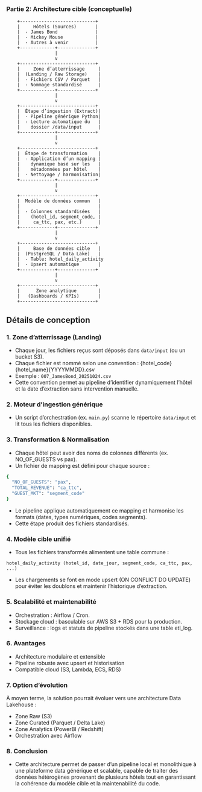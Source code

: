 ### Partie 2: Architecture cible (conceptuelle)

        +----------------------------+
        |     Hôtels (Sources)       |
        |  - James Bond              |
        |  - Mickey Mouse            |
        |  - Autres à venir          |
        +-------------+--------------+
                      |
                      v
        +----------------------------+
        |     Zone d’atterrissage     |
        |  (Landing / Raw Storage)    |
        |  - Fichiers CSV / Parquet   |
        |  - Nommage standardisé      |
        +-------------+--------------+
                      |
                      v
        +----------------------------+
        |  Étape d’ingestion (Extract)|
        |  - Pipeline générique Python|
        |  - Lecture automatique du   |
        |    dossier /data/input      |
        +-------------+--------------+
                      |
                      v
        +----------------------------+
        |  Étape de transformation    |
        |  - Application d’un mapping |
        |    dynamique basé sur les   |
        |    métadonnées par hôtel    |
        |  - Nettoyage / harmonisation|
        +-------------+--------------+
                      |
                      v
        +----------------------------+
        |  Modèle de données commun   |
        |                             |
        |  - Colonnes standardisées   |
        |    (hotel_id, segment_code, |
        |     ca_ttc, pax, etc.)      |
        +-------------+--------------+
                      |
                      v
        +----------------------------+
        |     Base de données cible   |
        |  (PostgreSQL / Data Lake)   |
        |  - Table: hotel_daily_activity
        |  - Upsert automatique       |
        +-------------+--------------+
                      |
                      v
        +----------------------------+
        |      Zone analytique        |
        |   (Dashboards / KPIs)       |
        +----------------------------+


## Détails de conception

### 1. Zone d’atterrissage (Landing)
- Chaque jour, les fichiers reçus sont déposés dans `data/input` (ou un bucket S3).  
- Chaque fichier est nommé selon une convention :
{hotel_code}{hotel_name}{YYYYMMDD}.csv
- Exemple : `007_JamesBond_20251024.csv`  
- Cette convention permet au pipeline d’identifier dynamiquement l’hôtel et la date d’extraction sans intervention manuelle.

### 2. Moteur d’ingestion générique
- Un script d’orchestration (ex. `main.py`) scanne le répertoire `data/input` et lit tous les fichiers disponibles.  

### 3. Transformation & Normalisation
- Chaque hôtel peut avoir des noms de colonnes différents (ex. NO_OF_GUESTS vs pax). 
- Un fichier de mapping est défini pour chaque source :
```bash
{
  "NO_OF_GUESTS": "pax",
  "TOTAL_REVENUE": "ca_ttc",
  "GUEST_MKT": "segment_code"
}
```
- Le pipeline applique automatiquement ce mapping et harmonise les formats (dates, types numériques, codes segments).
- Cette étape produit des fichiers standardisés.

### 4. Modèle cible unifié
- Tous les fichiers transformés alimentent une table commune : 
```
hotel_daily_activity (hotel_id, date_jour, segment_code, ca_ttc, pax, ...)
```
- Les chargements se font en mode upsert (ON CONFLICT DO UPDATE) pour éviter les doublons et maintenir l’historique d’extraction.
### 5. Scalabilité et maintenabilité
- Orchestration : Airflow / Cron.
- Stockage cloud : basculable sur AWS S3 + RDS pour la production.
- Surveillance : logs et statuts de pipeline stockés dans une table etl_log.

### 6. Avantages
- Architecture modulaire et extensible
- Pipeline robuste avec upsert et historisation
- Compatible cloud (S3, Lambda, ECS, RDS)

### 7. Option d’évolution
À moyen terme, la solution pourrait évoluer vers une architecture Data Lakehouse :
- Zone Raw (S3)
- Zone Curated (Parquet / Delta Lake)
- Zone Analytics (PowerBI / Redshift)
- Orchestration avec Airflow 

### 8. Conclusion
- Cette architecture permet de passer d’un pipeline local et monolithique à une plateforme data générique et scalable, capable de traiter des données hétérogènes provenant de plusieurs hôtels tout en garantissant la cohérence du modèle cible et la maintenabilité du code.
